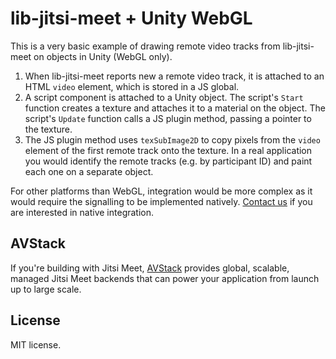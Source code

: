 # lib-jitsi-meet + Unity WebGL

This is a very basic example of drawing remote video tracks from lib-jitsi-meet on objects in Unity (WebGL only).

1. When lib-jitsi-meet reports new a remote video track, it is attached to an HTML `video` element, which is stored in a JS global.
2. A script component is attached to a Unity object. The script's `Start` function creates a texture and attaches it to a material on the object. The script's `Update` function calls a JS plugin method, passing a pointer to the texture.
3. The JS plugin method uses `texSubImage2D` to copy pixels from the `video` element of the first remote track onto the texture. In a real application you would identify the remote tracks (e.g. by participant ID) and paint each one on a separate object.

For other platforms than WebGL, integration would be more complex as it would require the signalling to be implemented natively. [Contact us](mailto:team@avstack.io) if you are interested in native integration.

## AVStack

If you're building with Jitsi Meet, [AVStack](https://www.avstack.io/) provides global, scalable, managed Jitsi Meet backends that can power your application from launch up to large scale.

## License

MIT license.
